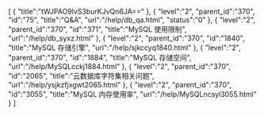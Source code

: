 [
	{
		"title":"tWJPAO9lvS3burKJvQn6JA=="
	},
	{
		"level":"2",
		"parent_id":"370",
		"id":"75",
		"title":"Q&A",
		"url":"/help/db_qa.html",
		"status":"0"
	},
	{
		"level":"2",
		"parent_id":"370",
		"id":"371",
		"title":"MySQL 使用限制",
		"url":"/help/db_syxz.html"
	},
	{
		"level":"2",
		"parent_id":"370",
		"id":"1840",
		"title":"MySQL 存储引擎",
		"url":"/help/sjkccyq1840.html"
	},
	{
		"level":"2",
		"parent_id":"370",
		"id":"1884",
		"title":"MySQL 存储空间",
		"url":"/help/MySQLcckj1884.html"
	},
	{
		"level":"2",
		"parent_id":"370",
		"id":"2065",
		"title":"云数据库字符集相关问题",
		"url":"/help/ysjkzfjxgwt2065.html"
	},
	{
		"level":"2",
		"parent_id":"370",
		"id":"3055",
		"title":"MySQL 内存使用率",
		"url":"/help/MySQLncsyl3055.html"
	}
]